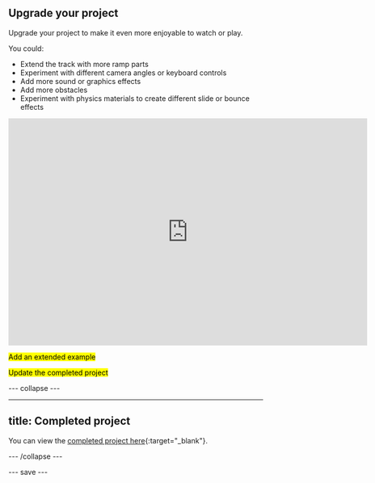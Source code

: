 ## Upgrade your project

Upgrade your project to make it even more enjoyable to watch or play. 

You could:
+ Extend the track with more ramp parts
+ Experiment with different camera angles or keyboard controls
+ Add more sound or graphics effects
+ Add more obstacles
+ Experiment with physics materials to create different slide or bounce effects

<iframe allowtransparency="true" width="710" height="450" src="https://libxx1.github.io/pixel_art" frameborder="0"></iframe>


<mark>Add an extended example</mark>

<mark>Update the completed project</mark>

--- collapse ---

---
title: Completed project
---

You can view the [completed project here](https://scratch.mit.edu/projects/485673032/){:target="_blank"}.

--- /collapse ---

--- save ---